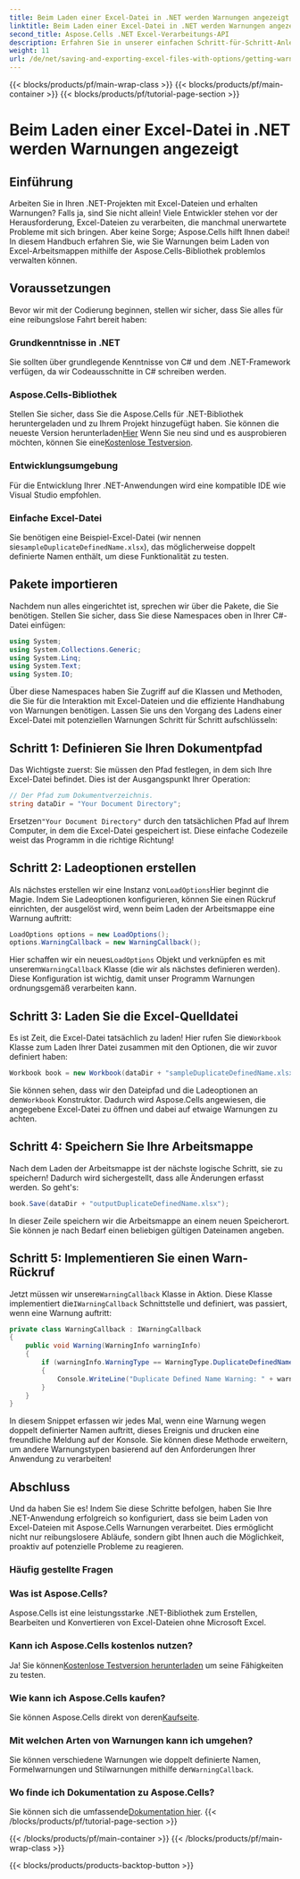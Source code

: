 ```yaml
---
title: Beim Laden einer Excel-Datei in .NET werden Warnungen angezeigt
linktitle: Beim Laden einer Excel-Datei in .NET werden Warnungen angezeigt
second_title: Aspose.Cells .NET Excel-Verarbeitungs-API
description: Erfahren Sie in unserer einfachen Schritt-für-Schritt-Anleitung, wie Sie mit Warnungen beim Laden von Excel-Dateien in .NET mit Aspose.Cells umgehen.
weight: 11
url: /de/net/saving-and-exporting-excel-files-with-options/getting-warnings-while-loading-excel-file/
---
```


{{< blocks/products/pf/main-wrap-class >}}
{{< blocks/products/pf/main-container >}}
{{< blocks/products/pf/tutorial-page-section >}}

# Beim Laden einer Excel-Datei in .NET werden Warnungen angezeigt

## Einführung
Arbeiten Sie in Ihren .NET-Projekten mit Excel-Dateien und erhalten Warnungen? Falls ja, sind Sie nicht allein! Viele Entwickler stehen vor der Herausforderung, Excel-Dateien zu verarbeiten, die manchmal unerwartete Probleme mit sich bringen. Aber keine Sorge; Aspose.Cells hilft Ihnen dabei! In diesem Handbuch erfahren Sie, wie Sie Warnungen beim Laden von Excel-Arbeitsmappen mithilfe der Aspose.Cells-Bibliothek problemlos verwalten können. 
## Voraussetzungen
Bevor wir mit der Codierung beginnen, stellen wir sicher, dass Sie alles für eine reibungslose Fahrt bereit haben:
### Grundkenntnisse in .NET
Sie sollten über grundlegende Kenntnisse von C# und dem .NET-Framework verfügen, da wir Codeausschnitte in C# schreiben werden.
### Aspose.Cells-Bibliothek
 Stellen Sie sicher, dass Sie die Aspose.Cells für .NET-Bibliothek heruntergeladen und zu Ihrem Projekt hinzugefügt haben. Sie können die neueste Version herunterladen[Hier](https://releases.aspose.com/cells/net/) Wenn Sie neu sind und es ausprobieren möchten, können Sie eine[Kostenlose Testversion](https://releases.aspose.com/).
### Entwicklungsumgebung
Für die Entwicklung Ihrer .NET-Anwendungen wird eine kompatible IDE wie Visual Studio empfohlen. 
### Einfache Excel-Datei
 Sie benötigen eine Beispiel-Excel-Datei (wir nennen sie`sampleDuplicateDefinedName.xlsx`), das möglicherweise doppelt definierte Namen enthält, um diese Funktionalität zu testen.
## Pakete importieren
Nachdem nun alles eingerichtet ist, sprechen wir über die Pakete, die Sie benötigen. Stellen Sie sicher, dass Sie diese Namespaces oben in Ihrer C#-Datei einfügen:
```csharp
using System;
using System.Collections.Generic;
using System.Linq;
using System.Text;
using System.IO;
```
Über diese Namespaces haben Sie Zugriff auf die Klassen und Methoden, die Sie für die Interaktion mit Excel-Dateien und die effiziente Handhabung von Warnungen benötigen.
Lassen Sie uns den Vorgang des Ladens einer Excel-Datei mit potenziellen Warnungen Schritt für Schritt aufschlüsseln:
## Schritt 1: Definieren Sie Ihren Dokumentpfad
Das Wichtigste zuerst: Sie müssen den Pfad festlegen, in dem sich Ihre Excel-Datei befindet. Dies ist der Ausgangspunkt Ihrer Operation:
```csharp
// Der Pfad zum Dokumentverzeichnis.
string dataDir = "Your Document Directory";
```
 Ersetzen`"Your Document Directory"` durch den tatsächlichen Pfad auf Ihrem Computer, in dem die Excel-Datei gespeichert ist. Diese einfache Codezeile weist das Programm in die richtige Richtung!
## Schritt 2: Ladeoptionen erstellen
 Als nächstes erstellen wir eine Instanz von`LoadOptions`Hier beginnt die Magie. Indem Sie Ladeoptionen konfigurieren, können Sie einen Rückruf einrichten, der ausgelöst wird, wenn beim Laden der Arbeitsmappe eine Warnung auftritt:
```csharp
LoadOptions options = new LoadOptions();
options.WarningCallback = new WarningCallback();
```
 Hier schaffen wir ein neues`LoadOptions` Objekt und verknüpfen es mit unserem`WarningCallback` Klasse (die wir als nächstes definieren werden). Diese Konfiguration ist wichtig, damit unser Programm Warnungen ordnungsgemäß verarbeiten kann.
## Schritt 3: Laden Sie die Excel-Quelldatei
 Es ist Zeit, die Excel-Datei tatsächlich zu laden! Hier rufen Sie die`Workbook` Klasse zum Laden Ihrer Datei zusammen mit den Optionen, die wir zuvor definiert haben:
```csharp
Workbook book = new Workbook(dataDir + "sampleDuplicateDefinedName.xlsx", options);
```
 Sie können sehen, dass wir den Dateipfad und die Ladeoptionen an den`Workbook` Konstruktor. Dadurch wird Aspose.Cells angewiesen, die angegebene Excel-Datei zu öffnen und dabei auf etwaige Warnungen zu achten.
## Schritt 4: Speichern Sie Ihre Arbeitsmappe
Nach dem Laden der Arbeitsmappe ist der nächste logische Schritt, sie zu speichern! Dadurch wird sichergestellt, dass alle Änderungen erfasst werden. So geht's:
```csharp
book.Save(dataDir + "outputDuplicateDefinedName.xlsx");
```
In dieser Zeile speichern wir die Arbeitsmappe an einem neuen Speicherort. Sie können je nach Bedarf einen beliebigen gültigen Dateinamen angeben.
## Schritt 5: Implementieren Sie einen Warn-Rückruf
 Jetzt müssen wir unsere`WarningCallback` Klasse in Aktion. Diese Klasse implementiert die`IWarningCallback` Schnittstelle und definiert, was passiert, wenn eine Warnung auftritt:
```csharp
private class WarningCallback : IWarningCallback
{
    public void Warning(WarningInfo warningInfo)
    {
        if (warningInfo.WarningType == WarningType.DuplicateDefinedName)
        {
            Console.WriteLine("Duplicate Defined Name Warning: " + warningInfo.Description);
        }
    }
}
```
In diesem Snippet erfassen wir jedes Mal, wenn eine Warnung wegen doppelt definierter Namen auftritt, dieses Ereignis und drucken eine freundliche Meldung auf der Konsole. Sie können diese Methode erweitern, um andere Warnungstypen basierend auf den Anforderungen Ihrer Anwendung zu verarbeiten!
## Abschluss
Und da haben Sie es! Indem Sie diese Schritte befolgen, haben Sie Ihre .NET-Anwendung erfolgreich so konfiguriert, dass sie beim Laden von Excel-Dateien mit Aspose.Cells Warnungen verarbeitet. Dies ermöglicht nicht nur reibungslosere Abläufe, sondern gibt Ihnen auch die Möglichkeit, proaktiv auf potenzielle Probleme zu reagieren. 
### Häufig gestellte Fragen
### Was ist Aspose.Cells?
Aspose.Cells ist eine leistungsstarke .NET-Bibliothek zum Erstellen, Bearbeiten und Konvertieren von Excel-Dateien ohne Microsoft Excel.
### Kann ich Aspose.Cells kostenlos nutzen?
 Ja! Sie können[Kostenlose Testversion herunterladen](https://releases.aspose.com/) um seine Fähigkeiten zu testen.
### Wie kann ich Aspose.Cells kaufen?
 Sie können Aspose.Cells direkt von deren[Kaufseite](https://purchase.aspose.com/buy).
### Mit welchen Arten von Warnungen kann ich umgehen?
Sie können verschiedene Warnungen wie doppelt definierte Namen, Formelwarnungen und Stilwarnungen mithilfe der`WarningCallback`.
### Wo finde ich Dokumentation zu Aspose.Cells?
 Sie können sich die umfassende[Dokumentation hier](https://reference.aspose.com/cells/net/).
{{< /blocks/products/pf/tutorial-page-section >}}

{{< /blocks/products/pf/main-container >}}
{{< /blocks/products/pf/main-wrap-class >}}

{{< blocks/products/products-backtop-button >}}
